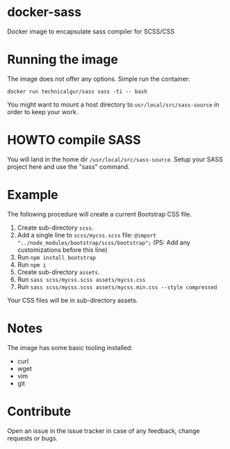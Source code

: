 # docker-sass
Docker image to encapsulate sass compiler for SCSS/CSS

# Running the image
The image does not offer any options. Simple run the container:

```
docker run technicalgur/sass sass -ti -- bash
```

You might want to mount a host directory to ```usr/local/src/sass-source``` in order to keep your work.

# HOWTO compile SASS
You will land in the home dir ```/usr/local/src/sass-source```. Setup your SASS project here and use the "sass" command.

# Example
The following procedure will create a current Bootstrap CSS file.

1. Create sub-directory ```scss```.
1. Add a single line to ```scss/mycss.scss``` file: ```@import "../node_modules/bootstrap/scss/bootstrap";``` (PS: Add any customizations before this line)
1. Run ```npm install bootstrap```
1. Run ```npm i```
1. Create sub-directory ```assets```.
1. Run ```sass scss/mycss.scss assets/mycss.css```
1. Run ```sass scss/mycss.scss assets/mycss.min.css --style compressed```

Your CSS files will be in sub-directory assets.

# Notes
The image has some basic tooling installed:

* curl
* wget
* vim
* git

# Contribute
Open an issue in the issue tracker in case of any feedback, change requests or bugs.

